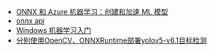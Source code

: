 - [ONNX 和 Azure 机器学习：创建和加速 ML 模型](https://docs.microsoft.com/zh-cn/azure/machine-learning/concept-onnx)
- [onnx api](https://onnxruntime.ai/docs/api/python/api_summary.html)
- [Windows 机器学习入门](https://docs.microsoft.com/zh-cn/windows/ai/windows-ml/get-started)
- [分别使用OpenCV、ONNXRuntime部署yolov5-v6.1目标检测](https://github.com/hpc203/yolov5-v6.1-opencv-onnxrun)
